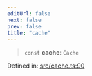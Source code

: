 ```yaml
---
editUrl: false
next: false
prev: false
title: "cache"
---
```


> `const` **cache**: `Cache`

Defined in: [src/cache.ts:90](https://github.com/fabricjs/fabric.js/blob/8748628df7e9de00ba77413bfc3ad9e9fe9d4f30/src/cache.ts#L90)
